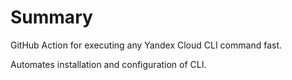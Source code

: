 # Summary

GitHub Action for executing any Yandex Cloud CLI command fast.

Automates installation and configuration of CLI.
